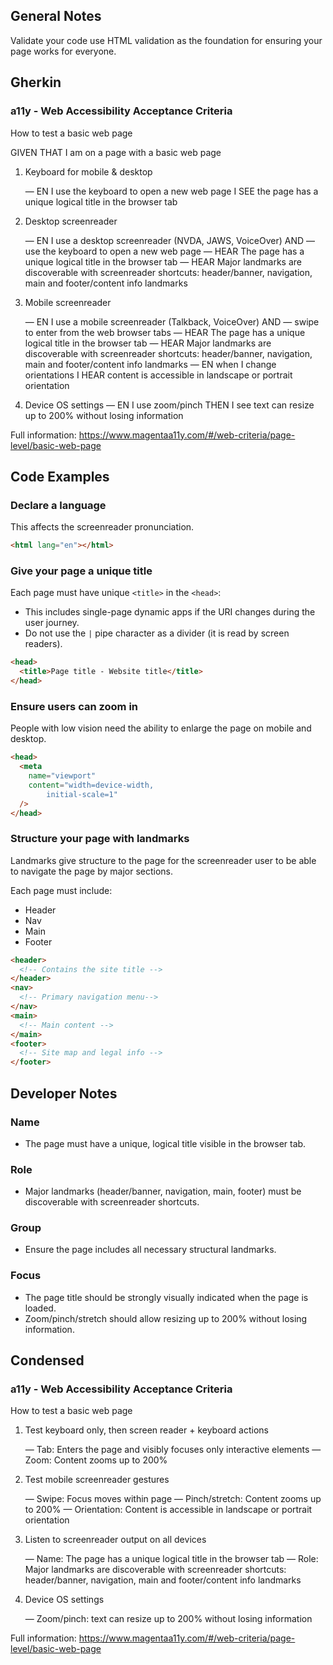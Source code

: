 ## General Notes

Validate your code use HTML validation as the foundation for ensuring your page works for everyone.

## Gherkin

### a11y - Web Accessibility Acceptance Criteria

How to test a basic web page

GIVEN THAT I am on a page with a basic web page

1. Keyboard for mobile & desktop

   &mdash; EN I use the keyboard to open a new web page I SEE the page has a unique logical title in the browser tab

2. Desktop screenreader

   &mdash; EN I use a desktop screenreader (NVDA, JAWS, VoiceOver) AND
   &mdash; use the keyboard to open a new web page
   &mdash; HEAR The page has a unique logical title in the browser tab
   &mdash; HEAR Major landmarks are discoverable with screenreader shortcuts: header/banner, navigation, main and footer/content info landmarks

3. Mobile screenreader

   &mdash; EN I use a mobile screenreader (Talkback, VoiceOver) AND
   &mdash; swipe to enter from the web browser tabs
   &mdash; HEAR The page has a unique logical title in the browser tab
   &mdash; HEAR Major landmarks are discoverable with screenreader shortcuts: header/banner, navigation, main and footer/content info landmarks
   &mdash; EN when I change orientations I HEAR content is accessible in landscape or portrait orientation

4. Device OS settings
   &mdash; EN I use zoom/pinch THEN I see text can resize up to 200% without losing information

Full information: https://www.magentaa11y.com/#/web-criteria/page-level/basic-web-page

## Code Examples

### Declare a language

This affects the screenreader pronunciation.

```html
<html lang="en"></html>
```

### Give your page a unique title

Each page must have unique `<title>` in the `<head>`:

- This includes single-page dynamic apps if the URI changes during the user journey.
- Do not use the `|` pipe character as a divider (it is read by screen readers).

```html
<head>
  <title>Page title - Website title</title>
</head>
```

### Ensure users can zoom in

People with low vision need the ability to enlarge the page on mobile and desktop.

```html
<head>
  <meta
    name="viewport"
    content="width=device-width, 
        initial-scale=1"
  />
</head>
```

### Structure your page with landmarks

Landmarks give structure to the page for the screenreader user to be able to navigate the page by major sections.

Each page must include:

- Header
- Nav
- Main
- Footer

```html
<header>
  <!-- Contains the site title -->
</header>
<nav>
  <!-- Primary navigation menu-->
</nav>
<main>
  <!-- Main content -->
</main>
<footer>
  <!-- Site map and legal info -->
</footer>
```

## Developer Notes

### Name

- The page must have a unique, logical title visible in the browser tab.

### Role

- Major landmarks (header/banner, navigation, main, footer) must be discoverable with screenreader shortcuts.

### Group

- Ensure the page includes all necessary structural landmarks.

### Focus

- The page title should be strongly visually indicated when the page is loaded.
- Zoom/pinch/stretch should allow resizing up to 200% without losing information.

## Condensed

### a11y - Web Accessibility Acceptance Criteria

How to test a basic web page

1. Test keyboard only, then screen reader + keyboard actions

   &mdash; Tab: Enters the page and visibly focuses only interactive elements
   &mdash; Zoom: Content zooms up to 200%

2. Test mobile screenreader gestures

   &mdash; Swipe: Focus moves within page
   &mdash; Pinch/stretch: Content zooms up to 200%
   &mdash; Orientation: Content is accessible in landscape or portrait orientation

3. Listen to screenreader output on all devices

   &mdash; Name: The page has a unique logical title in the browser tab
   &mdash; Role: Major landmarks are discoverable with screenreader shortcuts: header/banner, navigation, main and footer/content info landmarks

4. Device OS settings

   &mdash; Zoom/pinch: text can resize up to 200% without losing information

Full information: https://www.magentaa11y.com/#/web-criteria/page-level/basic-web-page
